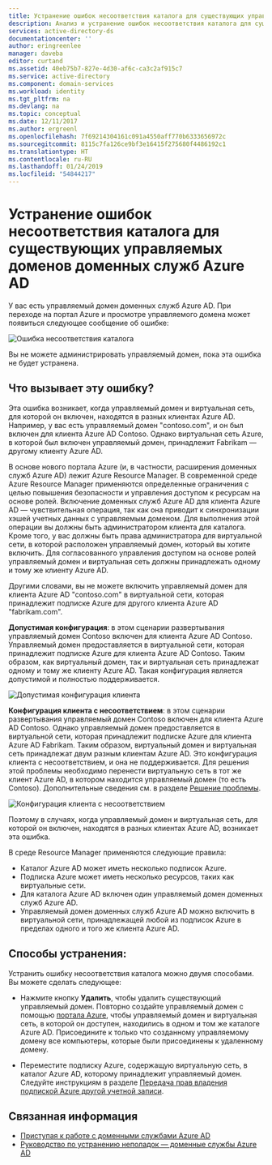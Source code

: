 ```yaml
---
title: Устранение ошибок несоответствия каталога для существующих управляемых доменов доменных служб Azure AD | Документы Майкрософт
description: Анализ и устранение ошибок несоответствия каталога для существующих управляемых доменов доменных служб Azure AD
services: active-directory-ds
documentationcenter: ''
author: eringreenlee
manager: daveba
editor: curtand
ms.assetid: 40eb75b7-827e-4d30-af6c-ca3c2af915c7
ms.service: active-directory
ms.component: domain-services
ms.workload: identity
ms.tgt_pltfrm: na
ms.devlang: na
ms.topic: conceptual
ms.date: 12/11/2017
ms.author: ergreenl
ms.openlocfilehash: 7f69214304161c091a4550aff770b6333656972c
ms.sourcegitcommit: 8115c7fa126ce9bf3e16415f275680f4486192c1
ms.translationtype: HT
ms.contentlocale: ru-RU
ms.lasthandoff: 01/24/2019
ms.locfileid: "54844217"
---
```

# <a name="resolve-mismatched-directory-errors-for-existing-azure-ad-domain-services-managed-domains"></a>Устранение ошибок несоответствия каталога для существующих управляемых доменов доменных служб Azure AD
У вас есть управляемый домен доменных служб Azure AD. При переходе на портал Azure и просмотре управляемого домена может появиться следующее сообщение об ошибке:

![Ошибка несоответствия каталога](./media/getting-started/mismatched-tenant-error.png)

Вы не можете администрировать управляемый домен, пока эта ошибка не будет устранена.


## <a name="whats-causing-this-error"></a>Что вызывает эту ошибку?
Эта ошибка возникает, когда управляемый домен и виртуальная сеть, для которой он включен, находятся в разных клиентах Azure AD. Например, у вас есть управляемый домен "contoso.com", и он был включен для клиента Azure AD Contoso. Однако виртуальная сеть Azure, в которой был включен управляемый домен, принадлежит Fabrikam — другому клиенту Azure AD.

В основе нового портала Azure (и, в частности, расширения доменных служб Azure AD) лежит Azure Resource Manager. В современной среде Azure Resource Manager применяются определенные ограничения с целью повышения безопасности и управления доступом к ресурсам на основе ролей. Включение доменных служб Azure AD для клиента Azure AD — чувствительная операция, так как она приводит к синхронизации хэшей учетных данных с управляемым доменом. Для выполнения этой операции вы должны быть администратором клиента для каталога. Кроме того, у вас должны быть права администратора для виртуальной сети, в которой расположен управляемый домен, который вы хотите включить. Для согласованного управления доступом на основе ролей управляемый домен и виртуальная сеть должны принадлежать одному и тому же клиенту Azure AD.

Другими словами, вы не можете включить управляемый домен для клиента Azure AD "contoso.com" в виртуальной сети, которая принадлежит подписке Azure для другого клиента Azure AD "fabrikam.com". 

**Допустимая конфигурация**: в этом сценарии развертывания управляемый домен Contoso включен для клиента Azure AD Contoso. Управляемый домен предоставляется в виртуальной сети, которая принадлежит подписке Azure для клиента Azure AD Contoso. Таким образом, как виртуальный домен, так и виртуальная сеть принадлежат одному и тому же клиенту Azure AD. Такая конфигурация является допустимой и полностью поддерживается.

![Допустимая конфигурация клиента](./media/getting-started/valid-tenant-config.png)

**Конфигурация клиента с несоответствием**: в этом сценарии развертывания управляемый домен Contoso включен для клиента Azure AD Contoso. Однако управляемый домен предоставляется в виртуальной сети, которая принадлежит подписке Azure для клиента Azure AD Fabrikam. Таким образом, виртуальный домен и виртуальная сеть принадлежат двум разным клиентам Azure AD. Это конфигурация клиента с несоответствием, и она не поддерживается. Для решения этой проблемы необходимо перенести виртуальную сеть в тот же клиент Azure AD, в котором находится управляемый домен (то есть Contoso). Дополнительные сведения см. в разделе [Решение проблемы](#resolution).

![Конфигурация клиента с несоответствием](./media/getting-started/mismatched-tenant-config.png)

Поэтому в случаях, когда управляемый домен и виртуальная сеть, для которой он включен, находятся в разных клиентах Azure AD, возникает эта ошибка.

В среде Resource Manager применяются следующие правила:
- Каталог Azure AD может иметь несколько подписок Azure.
- Подписка Azure может иметь несколько ресурсов, таких как виртуальные сети.
- Для каталога Azure AD включен один управляемый домен доменных служб Azure AD.
- Управляемый домен доменных служб Azure AD можно включить в виртуальной сети, принадлежащей любой из подписок Azure в пределах одного и того же клиента Azure AD.


## <a name="resolution"></a>Способы устранения:
Устранить ошибку несоответствия каталога можно двумя способами. Вы можете сделать следующее:

- Нажмите кнопку **Удалить**, чтобы удалить существующий управляемый домен. Повторно создайте управляемый домен с помощью [портала Azure](https://portal.azure.com), чтобы управляемый домен и виртуальная сеть, в которой он доступен, находились в одном и том же каталоге Azure AD. Присоедините к только что созданному управляемому домену все компьютеры, которые были присоединены к удаленному домену.

- Переместите подписку Azure, содержащую виртуальную сеть, в каталог Azure AD, которому принадлежит управляемый домен. Следуйте инструкциям в разделе [Передача прав владения подпиской Azure другой учетной записи](../billing/billing-subscription-transfer.md).


## <a name="related-content"></a>Связанная информация
* [Приступая к работе с доменными службами Azure AD](active-directory-ds-getting-started.md)
* [Руководство по устранению неполадок — доменные службы Azure AD](active-directory-ds-troubleshooting.md)
